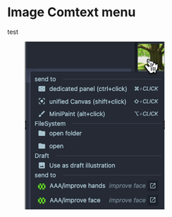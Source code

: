 # Image Comtext menu



test

<figure><img src="../../.gitbook/assets/image (2).png" alt=""><figcaption></figcaption></figure>
